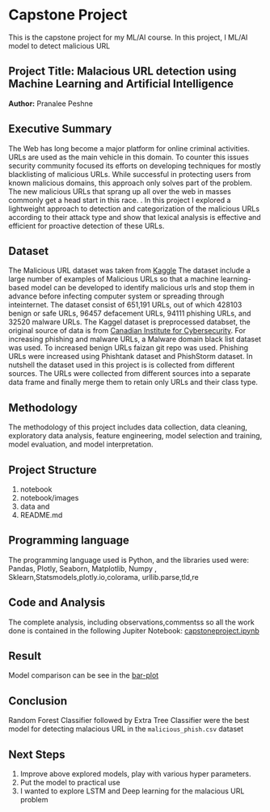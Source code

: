 # Capstone Project
This is the capstone project for my ML/AI course. In this project, I ML/AI model to detect malicious URL
## Project Title: Malacious URL detection using Machine Learning and Artificial Intelligence

**Author:** Pranalee Peshne
## Executive Summary
The Web has long become a major platform for online criminal activities. URLs are used as the main vehicle in this domain. To counter this issues security community focused its efforts on developing techniques for mostly blacklisting of malicious URLs. While successful in protecting users from known malicious domains, this approach only solves part of the problem. The new malicious URLs that sprang up all over the web in masses commonly get a head start in this race. . In this project I explored a lightweight approach to detection and categorization of the malicious URLs according to their attack type and show that lexical analysis is effective and efficient for proactive detection of these URLs.
## Dataset
The Malicious URL dataset was taken from [Kaggle](https://www.kaggle.com/datasets/sid321axn/malicious-urls-dataset)
The dataset  include a large number of examples of Malicious URLs so that a machine learning-based model can be developed to identify malicious urls and stop them in advance before infecting computer system or spreading through inteinternet. The dataset consist of 651,191 URLs, out of which 428103 benign or safe URLs, 96457 defacement URLs, 94111 phishing URLs, and 32520 malware URLs. The Kaggel dataset is preprocessed databset, the original source of data is from [Canadian Institute for Cybersecurity](https://www.unb.ca/cic/datasets/url-2016.html). For increasing phishing and malware URLs, a Malware domain black list dataset was used. To increased benign URLs  faizan git repo was used. Phishing URLs were increased using Phishtank dataset and PhishStorm dataset.  In nutshell the dataset used in this project is is collected from different sources. The URLs were collected from different sources into a separate data frame and finally merge them to retain only URLs and their class type.
## Methodology
The methodology of this project includes data collection, data cleaning, exploratory data analysis, feature engineering, model selection and training, model evaluation, and model interpretation.
## Project Structure
1. notebook
2. notebook/images
3. data and 
4. README.md
## Programming language
The programming language used is Python, and the libraries used were: Pandas, Plotly, Seaborn, Matplotlib, Numpy , Sklearn,Statsmodels,plotly.io,colorama, urllib.parse,tld,re
## Code and Analysis
The complete analysis, including observations,commentss so all the work done is contained in the following Jupiter Notebook:
[capstoneproject.ipynb](https://github.com/pranalee04/BH-PCMLAI-CapstoneProject/blob/main/notebook/capstoneproject.ipynb)
## Result
Model comparison can be see in the [bar-plot](https://github.com/pranalee04/BH-PCMLAI-CapstoneProject/tree/main/notebook/images/ModelAccuracyComparison)
## Conclusion
Random Forest Classifier followed by Extra Tree Classifier were the best model for detecting malacious URL in the `malicious_phish.csv` dataset
## Next Steps
1. Improve above explored models, play with various hyper parameters.
2. Put the model to practical use
3. I wanted to  explore LSTM and Deep learning for the malacious URL problem
